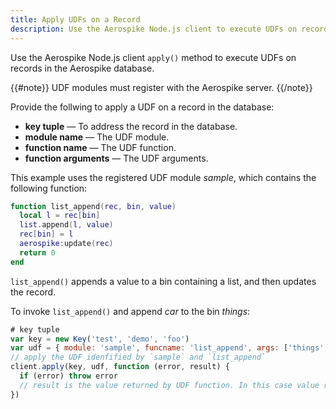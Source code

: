 ```yaml
---
title: Apply UDFs on a Record
description: Use the Aerospike Node.js client to execute UDFs on records in the Aerospike database.
---
```


Use the Aerospike Node.js client `apply()` method to execute UDFs on records in the Aerospike database. 

{{#note}}
UDF modules must register with the Aerospike server.
{{/note}}

Provide the follwing to apply a UDF on a record in the database:

- **key tuple** &mdash; To address the record in the database.
- **module name** &mdash; The UDF module.
- **function name** &mdash; The UDF function.
- **function arguments** &mdash; The UDF arguments.

This example uses the registered UDF module *sample*, which contains the following function:

```lua
function list_append(rec, bin, value)
  local l = rec[bin]
  list.append(l, value)
  rec[bin] = l
  aerospike:update(rec)
  return 0
end
```

`list_append()` appends a value to a bin containing a list, and then updates the record.

To invoke `list_append()` and append *car* to the bin *things*:

```js
# key tuple
var key = new Key('test', 'demo', 'foo')
var udf = { module: 'sample', funcname: 'list_append', args: ['things', 'car']}
// apply the UDF idenfified by `sample` and `list_append`
client.apply(key, udf, function (error, result) {
  if (error) throw error
  // result is the value returned by UDF function. In this case value returned by list_append, i.e. 0
})
```
